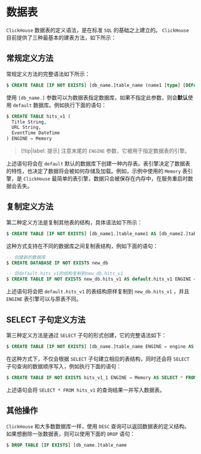 # 数据表

`ClickHouse` 数据表的定义语法，是在标准 `SQL` 的基础之上建立的。 `ClickHouse` 目前提供了三种最基本的建表方法，如下所示：

## 常规定义方法

常规定义方法的完整语法如下所示：

```sql
$ CREATE TABLE [IF NOT EXISTS] [db_name.]table_name (name1 [type] [DEFAULT|MATERIALIZED|ALIAS expr], name1 [type] [DEFAULT|MATERIALIZED|ALIAS expr], ...) ENGIN = engine
```

使用 `[db_name.]` 参数可以为数据表指定数据库，如果不指定此参数，则会**默认**使用 `default` 数据库。例如执行下面的语句：

```sql
$ CREATE TABLE hits_v1 (
  Title String,
  URL String,
  EventTime DateTime
) ENGINE = Memory
```

> [!tip|label: 提示]
> 注意末尾的 `ENGINE` 参数，它被用于指定数据表的引擎。

上述语句将会在 `default` 默认的数据库下创建一种内存表。表引擎决定了数据表的特性，也决定了数据将会被如何存储及加载。例如，示例中使用的 `Memory` 表引擎，是 `ClickHouse` 最简单的表引擎，数据只会被保存在内存中，在服务重启时数据会丢失。

## 复制定义方法

第二种定义方法是复制其他表的结构，具体语法如下所示：

```sql
$ CREATE TABLE [IF NOT EXISTS] [db_name1.]table_name1 AS [db_name2.]table_name2 [ENGINE = engine]
```

这种方式支持在不同的数据库之间复制表结构，例如下面的语句：

```sql
-- 创建新的数据库
$ CREATE DATABASE IF NOT EXISTS new_db

-- 将default.hits_v1的结构复制到new_db.hits_v1
$ CREATE TABLE IF NOT EXISTS new_db.hits_v1 AS default.hits_v1 ENGINE = TinyLog
```

上述语句将会把 `default.hits_v1` 的表结构原样复制到 `new_db.hits_v1` ，并且 `ENGINE` 表引擎可以与原表不同。

## SELECT 子句定义方法

第三种定义方法是通过 `SELECT` 子句的形式创建，它的完整语法如下：

```sql
$ CREATE TABLE [IF NOT EXISTS] [db_name.]table_name ENGINE = engine AS SELECT ...
```

在这种方式下，不仅会根据 `SELECT` 子句建立相应的表结构，同时还会将 `SELECT` 子句查询的数据顺序写入，例如执行下面的语句：

```sql
$ CREATE TABLE IF NOT EXISTS hits_v1_1 ENGINE = Memory AS SELECT * FROM hits_v1
```

上述语句会将 `SELECT * FROM hits_v1` 的查询结果一并写入数据表。

## 其他操作

`ClickHouse` 和大多数数据库一样，使用 `DESC` 查询可以返回数据表的定义结构。如果想删除一张数据表，则可以使用下面的 `DROP` 语句：

```sql
$ DROP TABLE [IF EXISTS] [db_name.]table_name
```

